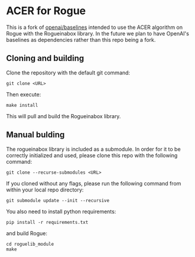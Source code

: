 
# ACER for Rogue

  This is a fork of [openai/baselines](https://github.com/openai/baselines)
  intended to use the ACER algorithm on Rogue with the Rogueinabox library.
  In the future we plan to have OpenAI's baselines as dependencies rather
  than this repo being a fork.

## Cloning and building

  Clone the repository with the default git command:
  ```console
  git clone <URL>
  ```
  
  Then execute:
  ```console
  make install
  ```
  
  This will pull and build the Rogueinabox library.

## Manual bulding

  The rogueinabox library is included as a submodule.
  In order for it to be correctly initialized and used, please clone this repo with the following command:
  ```console
  git clone --recurse-submodules <URL>
  ```

  If you cloned without any flags, please run the following command from within your local repo directory:
  ```console
  git submodule update --init --recursive
  ```

  You also need to install python requirements:
  ```console
  pip install -r requirements.txt
  ```

  and build Rogue:
  ```console
  cd roguelib_module
  make
  ```

